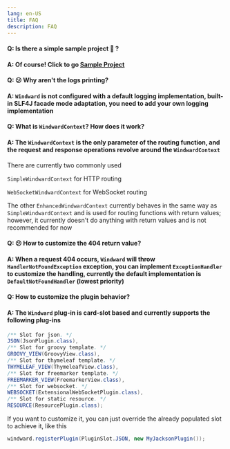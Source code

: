 ```yaml
---
lang: en-US
title: FAQ
description: FAQ
---
```


#### Q: Is there a simple sample project 🤗 ?

#### A: Of course! Click to go [Sample Project](https://github.com/esotericman/hello-windward)

#### Q: 😕 Why aren't the logs printing?

#### A: `Windward` is not configured with a default logging implementation, built-in SLF4J facade mode adaptation, you need to add your own logging implementation

#### Q: What is `WindwardContext`? How does it work?

#### A: The `WindwardContext` is the only parameter of the routing function, and the request and response operations revolve around the `WindwardContext`

There are currently two commonly used

`SimpleWindwardContext` for HTTP routing

`WebSocketWindwardContext` for WebSocket routing

The other `EnhancedWindwardContext` currently behaves in the same way as `SimpleWindwardContext` and is used for routing functions with return values; however, it currently doesn't do anything with return values and is not recommended for now

#### Q: 😕 How to customize the 404 return value?

#### A: When a request 404 occurs, `Windward` will throw `HandlerNotFoundException` exception, you can implement `ExceptionHandler` to customize the handling, currently the default implementation is `DefaultNotFoundHandler` (lowest priority)

#### Q: How to customize the plugin behavior?

#### A: The `Windward` plug-in is card-slot based and currently supports the following plug-ins

```java
/** Slot for json. */
JSON(JsonPlugin.class),
/** Slot for groovy template. */
GROOVY_VIEW(GroovyView.class),
/** Slot for thymeleaf template. */
THYMELEAF_VIEW(ThymeleafView.class),
/** Slot for freemarker template. */
FREEMARKER_VIEW(FreemarkerView.class),
/** Slot for websocket. */
WEBSOCKET(ExtensionalWebSocketPlugin.class),
/** Slot for static resource. */
RESOURCE(ResourcePlugin.class);
```

If you want to customize it, you can just override the already populated slot to achieve it, like this

```java
windward.registerPlugin(PluginSlot.JSON, new MyJacksonPlugin());
```
